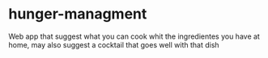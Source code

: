 # hunger-managment
Web app that suggest what you can cook whit the ingredientes you have at home, may also suggest a cocktail that goes well with that dish
